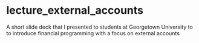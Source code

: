 # lecture_external_accounts
A short slide deck that I presented to students at Georgetown University to to introduce financial programming with a focus on external accounts
